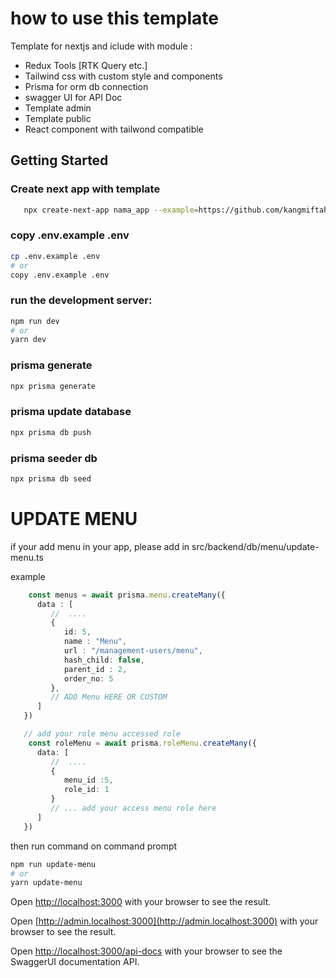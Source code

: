 # how to use this template
Template for nextjs and iclude with module : 
   - Redux Tools [RTK Query etc.]
   - Tailwind css with custom style and components
   - Prisma for orm db connection
   - swagger UI for API Doc
   - Template admin
   - Template public
   - React component with tailwond compatible
## Getting Started

### Create next app with template

```bash
   npx create-next-app nama_app --example=https://github.com/kangmiftah/base-nextjs-v12-ts 
```
### copy .env.example .env

```bash
cp .env.example .env
# or
copy .env.example .env
```

### run the development server:

```bash
npm run dev
# or
yarn dev
```


### prisma generate
```bash
npx prisma generate
```
### prisma update database
```bash
npx prisma db push
```

### prisma seeder db
```bash
npx prisma db seed
```


# UPDATE MENU
if your add menu in your app, please add in src/backend/db/menu/update-menu.ts

example 
```ts
    const menus = await prisma.menu.createMany({
      data : [
         //  ....
         {
            id: 5,
            name : "Menu",
            url : "/management-users/menu",
            hash_child: false,
            parent_id : 2,
            order_no: 5
         },
         // ADD Menu HERE OR CUSTOM
      ]
   })

   // add your role menu accessed role
    const roleMenu = await prisma.roleMenu.createMany({
      data: [
         //  ....
         {
            menu_id :5,
            role_id: 1
         }
         // ... add your access menu role here
      ]
   })

```
then run command on command prompt
```bash
npm run update-menu
# or
yarn update-menu
```


Open [http://localhost:3000](http://localhost:3000) with your browser to see the result.

Open [http://admin.localhost:3000](http://admin.localhost:3000) with your browser to see the result.


Open [http://localhost:3000/api-docs](http://localhost:3000/api-docs) with your browser to see the SwaggerUI documentation API.
